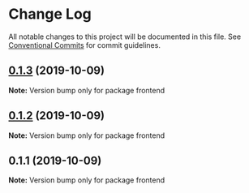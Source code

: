 # Change Log

All notable changes to this project will be documented in this file.
See [Conventional Commits](https://conventionalcommits.org) for commit guidelines.

## [0.1.3](https://github.com/yanmendes/lerna-poc/compare/v0.1.2...v0.1.3) (2019-10-09)

**Note:** Version bump only for package frontend





## [0.1.2](https://github.com/yanmendes/lerna-poc/compare/v0.1.1...v0.1.2) (2019-10-09)

**Note:** Version bump only for package frontend





## 0.1.1 (2019-10-09)

**Note:** Version bump only for package frontend
